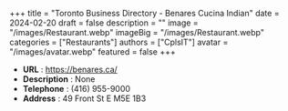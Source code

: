 +++
title = "Toronto Business Directory - Benares Cucina Indian"
date = 2024-02-20
draft = false
description = ""
image = "/images/Restaurant.webp"
imageBig = "/images/Restaurant.webp"
categories = ["Restaurants"]
authors = ["CplsIT"]
avatar = "/images/avatar.webp"
featured = false
+++


* **URL** :  https://benares.ca/
* **Description** : None
* **Telephone** : (416) 955-9000
* **Address** : 49 Front St E M5E 1B3
